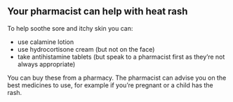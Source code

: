 ## Your pharmacist can help with heat rash

To help soothe sore and itchy skin you can:

- use calamine lotion
- use hydrocortisone cream (but not on the face)
- take antihistamine tablets (but speak to a pharmacist first as they’re not
  always appropriate)

You can buy these from a pharmacy. The pharmacist can advise you on the best
medicines to use, for example if you’re pregnant or a child has the rash.
